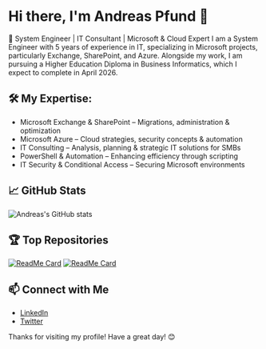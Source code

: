 # Hi there, I'm Andreas Pfund 👋

🚀 System Engineer | IT Consultant | Microsoft & Cloud Expert
I am a System Engineer with 5 years of experience in IT, specializing in Microsoft projects, particularly Exchange, SharePoint, and Azure. 
Alongside my work, I am pursuing a Higher Education Diploma in Business Informatics, which I expect to complete in April 2026.

## 🛠 My Expertise:
- Microsoft Exchange & SharePoint – Migrations, administration & optimization
- Microsoft Azure – Cloud strategies, security concepts & automation
- IT Consulting – Analysis, planning & strategic IT solutions for SMBs
- PowerShell & Automation – Enhancing efficiency through scripting
- IT Security & Conditional Access – Securing Microsoft environments

## 📈 GitHub Stats
![Andreas's GitHub stats](https://github-readme-stats.vercel.app/api?username=andreaspfund&show_icons=true&theme=radical)

## 🏆 Top Repositories
[![ReadMe Card](https://github-readme-stats.vercel.app/api/pin/?username=andreaspfund&repo=awesome-project&theme=radical)](https://github.com/andreaspfund/awesome-project)
[![ReadMe Card](https://github-readme-stats.vercel.app/api/pin/?username=andreaspfund&repo=another-cool-project&theme=radical)](https://github.com/andreaspfund/another-cool-project)

## 📫 Connect with Me
- [LinkedIn](https://www.linkedin.com/in/andreaspfund/)
- [Twitter](https://twitter.com/andreaspfund)

Thanks for visiting my profile! Have a great day! 😊
